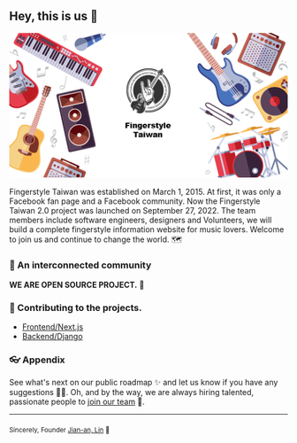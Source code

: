 ## Hey, this is us 👋



![Fingerstyle Taiwan Github Profile Banner](https://raw.githubusercontent.com/Fingerstyle-Taiwan/.github/main/profile-banner.png)

Fingerstyle Taiwan was established on March 1, 2015. At first, it was only a Facebook fan page and a Facebook community. Now the Fingerstyle Taiwan 2.0 project was launched on September 27, 2022. The team members include software engineers, designers and Volunteers, we will build a complete fingerstyle information website for music lovers. Welcome to join us and continue to change the world. :world_map: 

### 🍿 An interconnected community


**WE ARE OPEN SOURCE PROJECT.** :100: 

### 🦦 Contributing to the projects.


- [Frontend/Next.js](https://github.com/Fingerstyle-Taiwan/nextjs-frontend) 
- [Backend/Django](https://github.com/Fingerstyle-Taiwan/django-backend) 


### 👓 Appendix

See what's next on our public roadmap ✨ and let us know if you have any suggestions 🙇‍♂️. Oh, and by the way, we are always hiring talented, passionate people to [join our team](https://discord.gg/GtqsgWf4s) 🙌.



---

<sub>Sincerely, 
Founder [Jian-an, Lin](https://www.facebook.com/Linjianan1104/) :man_dancing: 
</sub>

